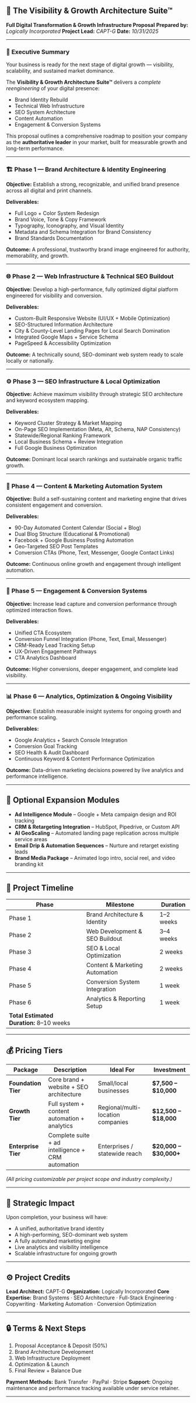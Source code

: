 ## 💼 **The Visibility & Growth Architecture Suite™**

**Full Digital Transformation & Growth Infrastructure Proposal**
**Prepared by:** *Logically Incorporated*
**Project Lead:** *CAPT-G*
**Date:** *10/31/2025*

---

### 🧭 **Executive Summary**

Your business is ready for the next stage of digital growth — visibility, scalability, and sustained market dominance.

The **Visibility & Growth Architecture Suite™** delivers a *complete reengineering* of your digital presence:

* Brand Identity Rebuild
* Technical Web Infrastructure
* SEO System Architecture
* Content Automation
* Engagement & Conversion Systems

This proposal outlines a comprehensive roadmap to position your company as the **authoritative leader** in your market, built for measurable growth and long-term performance.

---

### 🏗️ **Phase 1 — Brand Architecture & Identity Engineering**

**Objective:** Establish a strong, recognizable, and unified brand presence across all digital and print channels.

**Deliverables:**

* Full Logo + Color System Redesign
* Brand Voice, Tone & Copy Framework
* Typography, Iconography, and Visual Identity
* Metadata and Schema Integration for Brand Consistency
* Brand Standards Documentation

**Outcome:**
A professional, trustworthy brand image engineered for authority, memorability, and growth.

---

### 🌐 **Phase 2 — Web Infrastructure & Technical SEO Buildout**

**Objective:** Develop a high-performance, fully optimized digital platform engineered for visibility and conversion.

**Deliverables:**

* Custom-Built Responsive Website (UI/UX + Mobile Optimization)
* SEO-Structured Information Architecture
* City & County-Level Landing Pages for Local Search Domination
* Integrated Google Maps + Service Schema
* PageSpeed & Accessibility Optimization

**Outcome:**
A technically sound, SEO-dominant web system ready to scale locally or nationally.

---

### ⚙️ **Phase 3 — SEO Infrastructure & Local Optimization**

**Objective:** Achieve maximum visibility through strategic SEO architecture and keyword ecosystem mapping.

**Deliverables:**

* Keyword Cluster Strategy & Market Mapping
* On-Page SEO Implementation (Meta, Alt, Schema, NAP Consistency)
* Statewide/Regional Ranking Framework
* Local Business Schema + Review Integration
* Full Google Business Optimization

**Outcome:**
Dominant local search rankings and sustainable organic traffic growth.

---

### 📣 **Phase 4 — Content & Marketing Automation System**

**Objective:** Build a self-sustaining content and marketing engine that drives consistent engagement and conversion.

**Deliverables:**

* 90-Day Automated Content Calendar (Social + Blog)
* Dual Blog Structure (Educational & Promotional)
* Facebook + Google Business Posting Automation
* Geo-Targeted SEO Post Templates
* Conversion CTAs (Phone, Text, Messenger, Google Contact Links)

**Outcome:**
Continuous online growth and engagement through intelligent automation.

---

### 💬 **Phase 5 — Engagement & Conversion Systems**

**Objective:** Increase lead capture and conversion performance through optimized interaction flows.

**Deliverables:**

* Unified CTA Ecosystem
* Conversion Funnel Integration (Phone, Text, Email, Messenger)
* CRM-Ready Lead Tracking Setup
* UX-Driven Engagement Pathways
* CTA Analytics Dashboard

**Outcome:**
Higher conversions, deeper engagement, and complete lead visibility.

---

### 📊 **Phase 6 — Analytics, Optimization & Ongoing Visibility**

**Objective:** Establish measurable insight systems for ongoing growth and performance scaling.

**Deliverables:**

* Google Analytics + Search Console Integration
* Conversion Goal Tracking
* SEO Health & Audit Dashboard
* Continuous Keyword & Content Performance Optimization

**Outcome:**
Data-driven marketing decisions powered by live analytics and performance intelligence.

---

## 🧩 **Optional Expansion Modules**

* **Ad Intelligence Module** – Google + Meta campaign design and ROI tracking
* **CRM & Retargeting Integration** – HubSpot, Pipedrive, or Custom API
* **AI GeoScaling** – Automated landing page replication across multiple service areas
* **Email Drip & Automation Sequences** – Nurture and retarget existing leads
* **Brand Media Package** – Animated logo intro, social reel, and video branding kit

---

## 📅 **Project Timeline**

| Phase                                    | Milestone                      | Duration  |
| ---------------------------------------- | ------------------------------ | --------- |
| Phase 1                                  | Brand Architecture & Identity  | 1–2 weeks |
| Phase 2                                  | Web Development & SEO Buildout | 3–4 weeks |
| Phase 3                                  | SEO & Local Optimization       | 2 weeks   |
| Phase 4                                  | Content & Marketing Automation | 2 weeks   |
| Phase 5                                  | Conversion System Integration  | 1 week    |
| Phase 6                                  | Analytics & Reporting Setup    | 1 week    |
| **Total Estimated Duration:** 8–10 weeks |                                |           |

---

## 💰 **Pricing Tiers**

| Package             | Description                                       | Ideal For                         | Investment             |
| ------------------- | ------------------------------------------------- | --------------------------------- | ---------------------- |
| **Foundation Tier** | Core brand + website + SEO architecture           | Small/local businesses            | **$7,500 – $10,000**   |
| **Growth Tier**     | Full system + content automation + analytics      | Regional/multi-location companies | **$12,500 – $18,000**  |
| **Enterprise Tier** | Complete suite + ad intelligence + CRM automation | Enterprises / statewide reach     | **$20,000 – $30,000+** |

*(All pricing customizable per project scope and industry complexity.)*

---

## 🧠 **Strategic Impact**

Upon completion, your business will have:

* A unified, authoritative brand identity
* A high-performing, SEO-dominant web system
* A fully automated marketing engine
* Live analytics and visibility intelligence
* Scalable infrastructure for ongoing growth

---

## ⚙️ **Project Credits**

**Lead Architect:** CAPT-G
**Organization:** Logically Incorporated
**Core Expertise:**
Brand Systems · SEO Architecture · Full-Stack Engineering · Copywriting · Marketing Automation · Conversion Optimization

---

## 🔒 **Terms & Next Steps**

1. Proposal Acceptance & Deposit (50%)
2. Brand Architecture Development
3. Web Infrastructure Deployment
4. Optimization & Launch
5. Final Review + Balance Due

**Payment Methods:** Bank Transfer · PayPal · Stripe
**Support:** Ongoing maintenance and performance tracking available under service retainer.

---
